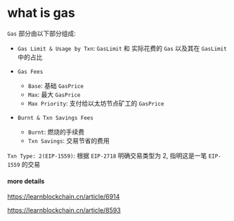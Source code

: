 # what is gas

`Gas` 部分由以下部分组成:

- `Gas Limit & Usage by Txn`: `GasLimit` 和 实际花费的 `Gas` 以及其在 `GasLimit` 中的占比

- ```
  Gas Fees
  ```

  - `Base`: 基础 `GasPrice`
  - `Max`: 最大 `GasPrice`
  - `Max Priority`: 支付给以太坊节点矿工的 `GasPrice`

- ```
  Burnt & Txn Savings Fees
  ```

  - `Burnt`: 燃烧的手续费
  - `Txn Savings`: 交易节省的费用

`Txn Type: 2(EIP-1559)`: 根据 `EIP-2718` 明确交易类型为 2, 指明这是一笔 `EIP-1559` 的交易

#### more details

https://learnblockchain.cn/article/6914

https://learnblockchain.cn/article/8593

